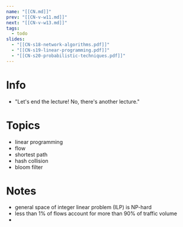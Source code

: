 ```yaml
---
name: "[[CN.md]]"
prev: "[[CN-v-w11.md]]"
next: "[[CN-v-w13.md]]"
tags:
  - todo
slides:
  - "[[CN-s18-network-algorithms.pdf]]"
  - "[[CN-s19-linear-programming.pdf]]"
  - "[[CN-s20-probabilistic-techniques.pdf]]"
---
```



# Info
- "Let's end the lecture! No, there's another lecture."


# Topics
- linear programming
- flow
- shortest path
- hash collision
- bloom filter


# Notes
- general space of integer linear problem (ILP) is NP-hard
- less than 1% of flows account for more than 90% of traffic volume
-
